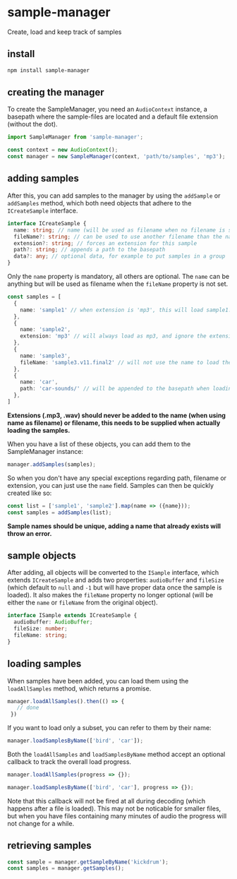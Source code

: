 # sample-manager

Create, load and keep track of samples

## install
```sh
npm install sample-manager
```

## creating the manager

To create the SampleManager, you need an `AudioContext` instance, a basepath where the sample-files are located and a default file extension (without the dot).

```typescript
import SampleManager from 'sample-manager';

const context = new AudioContext();
const manager = new SampleManager(context, 'path/to/samples', 'mp3');
```

## adding samples
After this, you can add samples to the manager by using the `addSample` or `addSamples` method, which both need objects that adhere to the `ICreateSample` interface.

```typescript
interface ICreateSample {
  name: string; // name (will be used as filename when no filename is supplied)
  fileName?: string; // can be used to use another filename than the name
  extension?: string; // forces an extension for this sample
  path?: string; // appends a path to the basepath
  data?: any; // optional data, for example to put samples in a group
}
```
Only the `name` property is mandatory, all others are optional. The `name` can be anything but will be used as filename when the `fileName` property is not set.

```typescript
const samples = [
  {
    name: 'sample1' // when extension is 'mp3', this will load sample1.mp3
  },
  {
    name: 'sample2',
    extension: 'mp3' // will always load as mp3, and ignore the extension in the constructor
  },
  {
    name: 'sample3',
    fileName: 'sample3.v11.final2' // will not use the name to load the file
  },
  {
    name: 'car',
    path: 'car-sounds/' // will be appended to the basepath when loading
  },
]
```
__Extensions (.mp3, .wav) should never be added to the name (when using name as filename) or filename, this needs to be supplied when actually loading the samples.__

When you have a list of these objects, you can add them to the SampleManager instance:

```typescript
manager.addSamples(samples);
```

So when you don't have any special exceptions regarding path, filename or extension, you can just use the `name` field. Samples can then be quickly created like so:

```typescript
const list = ['sample1', 'sample2'].map(name => ({name}));
const samples = addSamples(list);
```

__Sample names should be unique, adding a name that already exists will throw an error.__

## sample objects
After adding, all objects will be converted to the `ISample` interface, which extends `ICreateSample` and adds two properties: `audioBuffer` and `fileSize` (which default to `null` and `-1` but will have proper data once the sample is loaded). It also makes the `fileName` property no longer optional (will be either the `name` or `fileName` from the original object).

```typescript
interface ISample extends ICreateSample {
  audioBuffer: AudioBuffer;
  fileSize: number;
  fileName: string;
}

```

## loading samples
 When samples have been added, you can load them using the `loadAllSamples` method, which returns a promise.

 ```typescript
manager.loadAllSamples().then(() => {
    // done
  })
```

If you want to load only a subset, you can refer to them by their name:
```typescript
manager.loadSamplesByName(['bird', 'car']);
```

Both the `loadAllSamples` and `loadSamplesByName` method accept an optional callback to track the overall load progress.

```typescript
manager.loadAllSamples(progress => {});

manager.loadSamplesByName(['bird', 'car'], progress => {});
```
Note that this callback will not be fired at all during decoding (which happens after a file is loaded). This may not be noticable for smaller files, but when you have files containing many minutes of audio the progress will not change for a while.


## retrieving samples
```typescript
const sample = manager.getSampleByName('kickdrum');
const samples = manager.getSamples();
```
